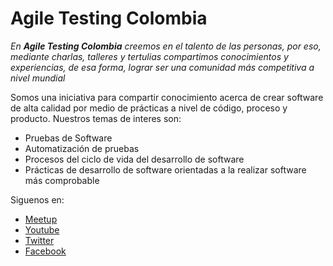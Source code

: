 # Agile Testing Colombia

*En **Agile Testing Colombia** creemos en el talento de las personas, por eso, mediante charlas, talleres y tertulias compartimos conocimientos y experiencias, de esa forma, lograr ser una comunidad más competitiva a nivel mundial*

Somos una iniciativa para compartir conocimiento acerca de crear software de alta calidad por medio de prácticas a nivel de código, proceso y producto. Nuestros temas de interes son:

* Pruebas de Software
* Automatización de pruebas
* Procesos del ciclo de vida del desarrollo de software
* Prácticas de desarrollo de software orientadas a la realizar software más comprobable

Siguenos en:

* [Meetup](https://www.meetup.com/Agile-Testing-Colombia)
* [Youtube](https://www.youtube.com/channel/UChli8GyCDvORT84gI7B5ybw)
* [Twitter](https://twitter.com/agiletestingcol)
* [Facebook](https://www.facebook.com/AgileTestingColombia/)

